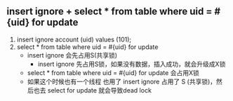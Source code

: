## insert ignore + select * from table where uid = #{uid} for update
1. insert ignore account (uid) values (101);
2. select * from table where uid = #{uid} for update
 	-	insert ignore 会先占用S(共享锁) 
 		+	insert ignore 先占用S锁，如果没有数据，插入成功，就会升级成X锁
 	-	select * from table where uid = #{uid} for update 会占用X锁
 	-	如果这个时候也有一个线程 也用了 insert ignore 占用了 S (共享锁)，然后也去 select for update 就会导致dead lock
 		
